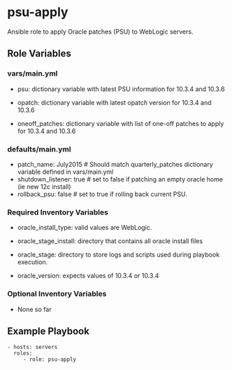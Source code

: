# psu-apply

Ansible role to apply Oracle patches (PSU) to WebLogic servers.


## Role Variables

### vars/main.yml

* psu:  dictionary variable with latest PSU information for 10.3.4 and 10.3.6

* opatch: dictionary variable with latest opatch version for 10.3.4 and 10.3.6

* oneoff_patches: dictionary variable with list of one-off patches to apply for 10.3.4 and 10.3.6

### defaults/main.yml

* patch_name: July2015  # Should match quarterly_patches dictionary variable defined in vars/main.yml
* shutdown_listener: true # set to false if patching an empty oracle home (ie new 12c install)
* rollback_psu: false # set to true if rolling back current PSU.

### Required Inventory Variables

* oracle_install_type: valid values are WebLogic. 

* oracle_stage_install: directory that contains all oracle install files

* oracle_stage: directory to store logs and scripts used during playbook execution.

* oracle_version: expects values of 10.3.4 or 10.3.4

### Optional Inventory Variables

* None so far


## Example Playbook

    - hosts: servers
      roles:
         - role: psu-apply
